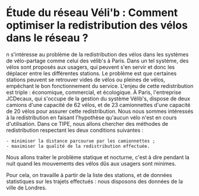 # Étude du réseau Véli'b : Comment optimiser la redistribution des vélos dans le réseau ?

n s'intéresse au problème de la redistribution des vélos dans les systèmes de vélo-partage comme celui des vélib's à Paris. Dans un tel système, des vélos sont proposés aux usagers, qui peuvent s'en servir et donc les déplacer entre les différentes stations. Le problème est que certaines stations peuvent se retrouver vides de vélos ou pleines de vélos, empêchant le bon fonctionnement du service. L'enjeu de cette redistribution est triple : économique, commercial, et écologique.
À Paris, l'entreprise JCDecaux, qui s'occupe de la gestion du système Vélib's, dispose de deux camions d'une capacité de 62 vélos, et de 23 camionnettes d'une capacité de 20 vélos pour assurer cette redistribution. 
Nous nous sommes intéressés à la redistribution en faisant l'hypothèse qu'aucun vélo n'est en cours d'utilisation.
 Dans ce TIPE, nous allons chercher des méthodes de redistribution respectant les deux conditions suivantes :

	- minimiser la distance parcourue par les camionnettes ;
 	- maximiser la qualité de la redistribution effectuée.

Nous allons traiter le problème statique et nocturne, c'est à dire pendant la nuit quand les mouvements des vélos dûs aux usagers sont minimes.

Pour cela, on travaille à partir de la liste des stations, et de données statistiques sur les trajets effectués : nous disposons des données de la ville de Londres.
